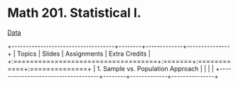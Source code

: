 # Math 201. Statistical I.

[Data](data/data.html)

+------------------------------------+--------+-------------+---------------+
| Topics                             | Slides | Assignments | Extra Credits |
+:===================================+:=======+:============+:==============+
| 1.  Sample vs. Population Approach |        |             |               |
+------------------------------------+--------+-------------+---------------+
